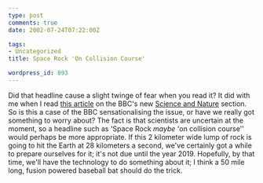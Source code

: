 ```yaml
---
type: post
comments: true
date: 2002-07-24T07:22:00Z

tags:
- Uncategorized
title: Space Rock 'On Collision Course'

wordpress_id: 893
---
```


Did that headline cause a slight twinge of fear when you read it? It did with me when I read [this article](http://news.bbc.co.uk/2/hi/science/nature/2147879.stm) on the BBC's new [Science and Nature](http://news.bbc.co.uk/1/hi/sci/tech/default.stm) section. So is this a case of the BBC sensationalising the issue, or have we really got something to worry about? The fact is that scientists are uncertain at the moment, so a headline such as 'Space Rock _maybe_ 'on collision course'' would perhaps be more appropriate. If this 2 kilometer wide lump of rock is going to hit the Earth at 28 kilometers a second, we've certainly got a while to prepare ourselves for it; it's not due until the year 2019. Hopefully, by that time, we'll have the technology to do something about it; I think a 50 mile long, fusion powered baseball bat should do the trick.
